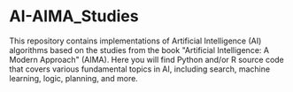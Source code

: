 # AI-AIMA_Studies
This repository contains implementations of Artificial Intelligence (AI) algorithms based on the studies from the book "Artificial Intelligence: A Modern Approach" (AIMA). Here you will find Python and/or R source code that covers various fundamental topics in AI, including search, machine learning, logic, planning, and more. 
